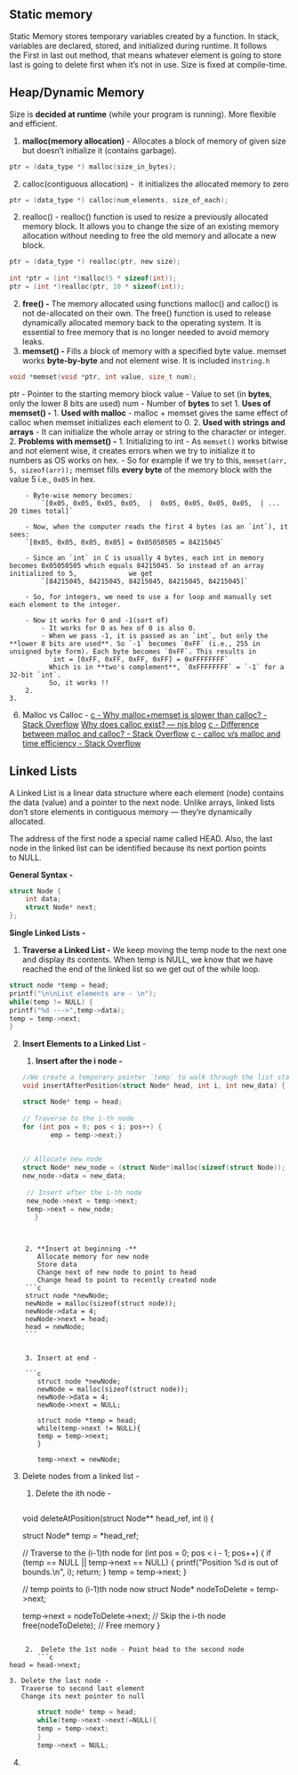 
## Static memory 
Static Memory stores temporary variables created by a function. In stack, variables are declared, stored, and initialized during runtime. It follows the First in last out method, that means whatever element is going to store last is going to delete first when it’s not in use. Size is fixed at compile-time.
## Heap/Dynamic Memory
Size is **decided at runtime** (while your program is running). More flexible and efficient.
1. **malloc(memory allocation)** - Allocates a block of memory of given size but doesn’t initialize it (contains garbage).
   
```c
ptr = (data_type *) malloc(size_in_bytes);
```

2. calloc(contiguous allocation) -  it initializes the allocated memory to zero 
   
```c
ptr = (data_type *) calloc(num_elements, size_of_each);
```

2. realloc() - realloc() function is used to resize a previously allocated memory block. It allows you to change the size of an existing memory allocation without needing to free the old memory and allocate a new block.
   
```c
ptr = (data_type *) realloc(ptr, new size);
   
int *ptr = (int *)malloc(5 * sizeof(int)); 
ptr = (int *)realloc(ptr, 10 * sizeof(int));
```

2. **free() -** The memory allocated using functions malloc() and calloc() is not de-allocated on their own. The free() function is used to release dynamically allocated memory back to the operating system. It is essential to free memory that is no longer needed to avoid memory leaks.
3. **memset() -** Fills a block of memory with a specified byte value. memset works **byte-by-byte** and not element wise. It is included in`string.h` 
   
```c
void *memset(void *ptr, int value, size_t num);
```

   ptr - Pointer to the starting memory block
   value - Value to set (in **bytes**, only the lower 8 bits are used)
   num - Number of **bytes** to set
   	1. **Uses of memset() -** 
		1. **Used with malloc** - malloc + memset gives the same effect of calloc when memset initializes each element to 0.
		2. **Used with strings and arrays** - It can initialize the whole array or string to the character or integer. 
	2. **Problems with memset() -** 
		1. Initializing to int -  As `memset()` works bitwise and not element wise, it creates errors when we try to initialize it to numbers as OS works 			on hex.
		   - So for example if we try to this, 
		    `memset(arr, 5, sizeof(arr));`
		    memset fills **every byte** of the memory block with the value 5 i.e., `0x05` in hex. 

		- Byte-wise memory becomes:
		    `[0x05, 0x05, 0x05, 0x05,  |  0x05, 0x05, 0x05, 0x05,  | ... 20 times total]`

		- Now, when the computer reads the first 4 bytes (as an `int`), it sees:
		`[0x05, 0x05, 0x05, 0x05] = 0x05050505 = 84215045`

		- Since an `int` in C is usually 4 bytes, each int in memory becomes 0x05050505 which equals 84215045. So instead of an array initialized to 5, 			we get 
		    `[84215045, 84215045, 84215045, 84215045, 84215045]`
		
		- So, for integers, we need to use a for loop and manually set each element to the integer. 

		- Now it works for 0 and -1(sort of) 
			- It works for 0 as hex of 0 is also 0.
			- When we pass -1, it is passed as an `int`, but only the **lower 8 bits are used**. So `-1` becomes `0xFF` (i.e., 255 in unsigned byte form). Each byte becomes `0xFF`. This results in 
			  `int = [0xFF, 0xFF, 0xFF, 0xFF] = 0xFFFFFFFF`
			  Which is in **two's complement**, `0xFFFFFFFF` = `-1` for a 32-bit `int`. 
			  So, it works !!
		2. 
	3. 
6. Malloc vs Calloc - 
   [c - Why malloc+memset is slower than calloc? - Stack Overflow](https://stackoverflow.com/questions/2688466/why-mallocmemset-is-slower-than-calloc)
   [Why does calloc exist? — njs blog](https://vorpus.org/blog/why-does-calloc-exist/)
   [c - Difference between malloc and calloc? - Stack Overflow](https://stackoverflow.com/questions/1538420/difference-between-malloc-and-calloc)
   [c - calloc v/s malloc and time efficiency - Stack Overflow](https://stackoverflow.com/questions/2605476/calloc-v-s-malloc-and-time-efficiency)


## Linked Lists

A Linked List is a linear data structure where each element (node) contains the data (value) and a pointer to the next node. Unlike arrays, linked lists don’t store elements in contiguous memory — they’re dynamically allocated.

The address of the first node a special name called HEAD. Also, the last node in the linked list can be identified because its next portion points to NULL.

**General Syntax -** 
```c
struct Node {
    int data;
    struct Node* next;
};
```


**Single Linked Lists -** 
1. **Traverse a Linked List -** We keep moving the temp node to the next one and display its contents. When temp is NULL, we know that we have reached the end of the linked list so we get out of the while loop.
   
```c
struct node *temp = head;
printf("\n\nList elements are - \n");
while(temp != NULL) {
printf("%d --->",temp->data);
temp = temp->next;
}
```


2. **Insert Elements to a Linked List** - 
	1. **Insert after the i node -** 
	   
	```c
	//We create a temporary pointer `temp` to walk through the list starting from the head.
	void insertAfterPosition(struct Node* head, int i, int new_data) {
	
	struct Node* temp = head;
	   
	// Traverse to the i-th node
	for (int pos = 0; pos < i; pos++) {
		   emp = temp->next;}

	  
	// Allocate new node
	struct Node* new_node = (struct Node*)malloc(sizeof(struct Node));
	new_node->data = new_data;
	   
	 // Insert after the i-th node
	 new_node->next = temp->next;
	 temp->next = new_node;
	   }
```

	   
	2. **Insert at beginning -** 
	   Allocate memory for new node
	   Store data
	   Change next of new node to point to head
	   Change head to point to recently created node
	```c
	struct node *newNode;
	newNode = malloc(sizeof(struct node));
	newNode->data = 4;
	newNode->next = head;
	head = newNode;
	```


    3. Insert at end - 

	```c
	   struct node *newNode;
	   newNode = malloc(sizeof(struct node));
	   newNode->data = 4;
	   newNode->next = NULL;
	   
	   struct node *temp = head;
	   while(temp->next != NULL){
	   temp = temp->next;
	   }
	   
	   temp->next = newNode; 
```

3. Delete nodes from a linked list  - 
	1. Delete the ith node - 
	   ```c
	void deleteAtPosition(struct Node** head_ref, int i) {
	
	struct Node* temp = *head_ref;
	
	// Traverse to the (i-1)th node
    for (int pos = 0; pos < i - 1; pos++) {
        if (temp == NULL || temp->next == NULL) {
            printf("Position %d is out of bounds.\n", i);
            return;
        }
        temp = temp->next;
    }
    
    // temp points to (i-1)th node now
    struct Node* nodeToDelete = temp->next;

    temp->next = nodeToDelete->next;  // Skip the i-th node
    free(nodeToDelete);               // Free memory
}
```

	2.  Delete the 1st node - Point head to the second node
	   ```c
head = head->next;
```

	3. Delete the last node - 
	   Traverse to second last element
	   Change its next pointer to null
```c
	   struct node* temp = head;
	   while(temp->next->next!=NULL){
	   temp = temp->next;
	   }
	   temp->next = NULL;
```

4. 
